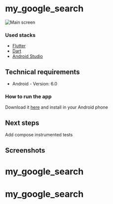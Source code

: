 # my_google_search

 

![Main screen](https://github.com/dgomesdev.png)

### Used stacks

* [Flutter](https://developer.android.com/)
* [Dart](https://kotlinlang.org/)
* [Android Studio](https://developer.android.com/jetpack/compose)

## Technical requirements

* Android - Version: 6.0

### How to run the app

Download it [here](https://github.com/dgomesdev/) and install in your Android phone

## Next steps

Add compose instrumented tests

## Screenshots
# my_google_search
# my_google_search

